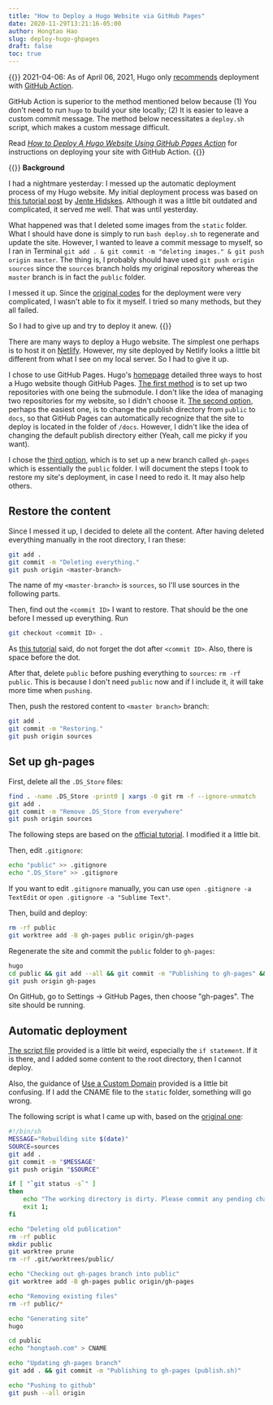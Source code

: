 ```yaml
---
title: "How to Deploy a Hugo Website via GitHub Pages"
date: 2020-11-29T13:21:16-05:00
author: Hongtao Hao
slug: deploy-hugo-ghpages
draft: false
toc: true
---
```

{{<block class="tip">}}
2021-04-06: As of April 06, 2021, Hugo only [recommends](https://gohugo.io/hosting-and-deployment/hosting-on-github/#deployment-of-project-pages-from-your-gh-pages-branch) deployment with [GitHub Action](https://github.com/marketplace/actions/github-pages-action). 

GitHub Action is superior to the method mentioned below because (1) You don't need to run `hugo` to build your site locally; (2) It is easier to leave a custom commit message. The method below necessitates a `deploy.sh` script, which makes a custom message difficult. 

Read [*How to Deploy A Hugo Website Using GitHub Pages Action*](/en/2021/04/05/hugo-gh-pages-action/) for instructions on deploying your site with GitHub Action. 
{{<end>}}

{{<block class="note">}}
**Background**

I had a nightmare yesterday: I messed up the automatic deployment process of my Hugo website. My initial deployment process was based on [this tutorial post](https://www.hjdskes.nl/blog/deploying-hugo-on-personal-gh-pages/index.html) by [Jente Hidskes](https://www.hjdskes.nl/). Although it was a little bit outdated and complicated, it served me well. That was until yesterday.

What happened was that I deleted some images from the `static` folder. What I should have done is simply to run `bash deploy.sh` to regenerate and update the site. However, I wanted to leave a commit message to myself, so I ran in Terminal `git add . & git commit -m "deleting images." & git push origin master`. The thing is, I probably should have used `git push origin sources` since the `sources` branch holds my original repository whereas the `master` branch is in fact the `public` folder. 

I messed it up. Since the [original codes](https://www.hjdskes.nl/blog/deploying-hugo-on-personal-gh-pages/index.html) for the deployment were very complicated, I wasn't able to fix it myself. I tried so many methods, but they all failed. 

So I had to give up and try to deploy it anew.
{{<end>}}

There are many ways to deploy a Hugo website. The simplest one perhaps is to host it on [Netlify](https://www.netlify.com/). However, my site deployed by Netlify looks a little bit different from what I see on my local server. So I had to give it up. 

I chose to use GitHub Pages. Hugo's [homepage](https://gohugo.io/hosting-and-deployment/hosting-on-github/#deployment-of-project-pages-from-your-gh-pages-branch) detailed three ways to host a Hugo website though GitHub Pages. [The first method](https://gohugo.io/hosting-and-deployment/hosting-on-github/#github-user-or-organization-pages) is to set up two repositories with one being the submodule. I don't like the idea of managing two repositories for my website, so I didn't choose it. [The second option](https://gohugo.io/hosting-and-deployment/hosting-on-github/#github-project-pages), perhaps the easiest one, is to change the publish directory from `public` to `docs`, so that GitHub Pages can automatically recognize that the site to deploy is located in the folder of `/docs`. However, I didn't like the idea of changing the default publish directory either (Yeah, call me picky if you want). 

I chose the [third option](https://gohugo.io/hosting-and-deployment/hosting-on-github/#deployment-of-project-pages-from-your-gh-pages-branch), which is to set up a new branch called `gh-pages` which is essentially the `public` folder. I will document the steps I took to restore my site's deployment, in case I need to redo it. It may also help others. 

## Restore the content
Since I messed it up, I decided to delete all the content. After having deleted everything manually in the root directory, I ran these:

```bash
git add .
git commit -m "Deleting everything."
git push origin <master-branch>
```

The name of my `<master-branch>` is `sources`, so I'll use sources in the following parts. 

Then, find out the `<commit ID>` I want to restore. That should be the one before I messed up everything. Run 

```bash
git checkout <commit ID> .
```

As [this tutorial](https://medium.com/swlh/using-git-how-to-go-back-to-a-previous-commit-8579ccc8180f) said, do not forget the dot after `<commit ID>`. Also, there is space before the dot. 

After that, delete `public` before pushing everything to `sources`: `rm -rf public`. This is because I don't need `public` now and if I include it, it will take more time when `pushing`. 

Then, push the restored content to `<master branch>` branch:

```bash
git add .
git commit -m "Restoring."
git push origin sources
```

## Set up gh-pages

First, delete all the `.DS_Store` files:

```bash
find . -name .DS_Store -print0 | xargs -0 git rm -f --ignore-unmatch
git add .
git commit -m "Remove .DS_Store from everywhere"
git push origin sources
```

The following steps are based on the [official tutorial](https://gohugo.io/hosting-and-deployment/hosting-on-github/#deployment-of-project-pages-from-your-gh-pages-branch). I modified it a little bit. 

Then, edit `.gitignore`:

```bash
echo "public" >> .gitignore
echo ".DS_Store" >> .gitignore
```

If you want to edit `.gitignore` manually, you can use `open .gitignore -a TextEdit` or `open .gitignore -a "Sublime Text"`.

Then, build and deploy:

```bash
rm -rf public
git worktree add -B gh-pages public origin/gh-pages
```

Regenerate the site and commit the `public` folder to `gh-pages`:

```bash
hugo
cd public && git add --all && git commit -m "Publishing to gh-pages" && cd ..
git push origin gh-pages
```

On GitHub, go to Settings → GitHub Pages, then choose "gh-pages". The site should be running. 

## Automatic deployment

<!--  My steps:
	
delete the copy of _index.markdown
delete codes, stats, and english within `cn`
update the tutorials of github and netlify deployment in chinese
update deploy.sh
delete privacy images
delete the `logo.png` to test the new `deploy.sh`: delete it, run `deploy.sh` and then `git status`
 -->

[The script file](https://gohugo.io/hosting-and-deployment/hosting-on-github/#put-it-into-a-script-1) provided is a little bit weird, especially the `if statement`. If it is there, and I added some content to the root directory, then I cannot deploy. 

Also, the guidance of [Use a Custom Domain](https://gohugo.io/hosting-and-deployment/hosting-on-github/#use-a-custom-domain) provided is a little bit confusing. If I add the CNAME file to the `static` folder, something will go wrong. 

The following script is what I came up with, based on the [original one](https://gohugo.io/hosting-and-deployment/hosting-on-github/#put-it-into-a-script-1):

```bash
#!/bin/sh
MESSAGE="Rebuilding site $(date)"
SOURCE=sources
git add .
git commit -m "$MESSAGE"
git push origin "$SOURCE"

if [ "`git status -s`" ]
then
    echo "The working directory is dirty. Please commit any pending changes."
    exit 1;
fi

echo "Deleting old publication"
rm -rf public
mkdir public
git worktree prune
rm -rf .git/worktrees/public/

echo "Checking out gh-pages branch into public"
git worktree add -B gh-pages public origin/gh-pages

echo "Removing existing files"
rm -rf public/*

echo "Generating site"
hugo

cd public
echo "hongtaoh.com" > CNAME

echo "Updating gh-pages branch"
git add . && git commit -m "Publishing to gh-pages (publish.sh)"

echo "Pushing to github"
git push --all origin
```
